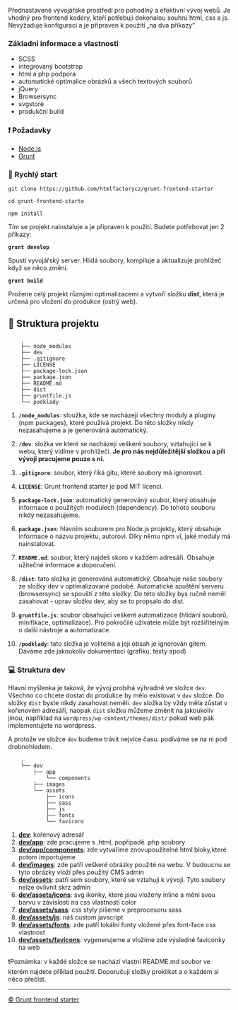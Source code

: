 Přednastavené vývojářské prostředí pro pohodlný a efektivní vývoj webů. Je vhodný pro frontend kodéry, kteří potřebuji dokonalou souhru html, css a js. Nevyžaduje konfiguraci a je připraven k použití „na dva příkazy“

### Základní informace a vlastnosti

- SCSS
- integrovaný bootstrap
- html a php podpora
- automatické optimalice obrázků a všech textových souborů
- jQuery
- Browsersync
- svgstore
- produkční build

### ❗️ Požadavky

- [Node.js](https://nodejs.org/en/)
- [Grunt](https://gruntjs.com/getting-started)

### 🚀 Rychlý start

```
git clone https://github.com/htmlfactorycz/grunt-frontend-starter

cd grunt-frontend-starte

npm install
```

Tím se projekt nainstaluje a je připraven k použití. Budete potřebovat jen 2 příkazy:

**`grunt develop`**

Spustí vyvojářský server. Hlídá soubory, kompiluje a aktualizuje prohlížeč když se něco změní.

**`grunt build`**

Prožene celý projekt různými optimalizacemi a vytvoří složku **dist**, která je určená pro vložení do produkce (ostrý web).

## 🧐 Struktura projektu

    	.
    	├── node_modules
    	├── dev
    	├── .gitignore
    	├── LICENSE
    	├── package-lock.json
    	├── package.json
    	├── README.md
    	├── dist
    	├── gruntfile.js
    	└── podklady

1. **`/node_modules`**: sloužka, kde se nacházejí všechny moduly a pluginy (npm packages), které používá projekt. Do této složky nikdy nezasahujeme a je generováná automatický.

2. **`/dev`**: složka ve které se nacházejí veškeré soubory, vztahující se k webu, který vidíme v prohlížeči. **Je pro nás nejdůležitější složkou a při vývoji pracujeme pouze s ni.**

3. **`.gitignore`**: soubor, který říká gitu, které soubory má ignorovat.

4. **`LICENSE`**: Grunt frontend starter je pod MIT licenci.

5. **`package-lock.json`**: automatický generováný soubor, který obsahuje informace o použitých modulech (dependency). Do tohoto souboru nikdy nezasahujeme.

6. **`package.json`**: hlavním souborem pro Node.js projekty, který obsahuje informace o názvu projektu, autorovi. Díky němu npm ví, jaké moduly má nainstalovat.

7. **`README.md`**: soubor, který najdeš skoro v každém adresáři. Obsahuje užitečné informace a doporučení.

8. **`/dist`**: tato složka je generováná automatický. Obsahuje naše soubory ze složky dev v optimalizované podobě. Automatické spuštění serveru (browsersync) se spouští z této složky. Do této složky bys ručně neměl zasahovat - uprav složku dev, aby se to propsalo do dist.

9. **`gruntfile.js`**: soubor obsahujicí veškeré automatizace (hlídání souborů, minifikace, optimalizace). Pro pokročilé uživatele může být rozšiřitelným o další nástroje a automatizace.

10. **`/podklady`**: tato složka je volitelná a jeji obsah je ignorován gitem. Dáváme zde jakoukoliv dokumentaci (grafiku, texty apod)

### 💻 Struktura dev

Hlavní myšlenka je taková, že vývoj probíhá výhradně ve složce `dev`. Všechno co chcete dostat do produkce by mělo existovat v `dev` složce. Do složky `dist` byste nikdy zasahovat neměli. `dev` složka by vždy měla zůstat v kořenovém adresáři, naopak `dist` složku můžeme změnit na jakoukoliv jinou, například na `wordpress/wp-content/themes/dist/` pokud web pak implementujete na wordpress.

A protože ve složce `dev` budeme trávit nejvíce času. podíváme se na ni pod drobnohledem.

    	.
    	└── dev
    		├── app
    			└── components
    		├── images
    		└── assets
    			├── icons
    			├── sass
    			├── js
    			├── fonts
    			└── favicons

1. **[dev](./dev)**: kořenový adresář
2. **[dev/app](./dev/app)**: zde pracujeme s .html, popřípadě .php soubory
3. **[dev/app/components](./dev/app/components)**: zde vytváříme znovupoužitelné html bloky,které potom importujeme
4. **[dev/images](./dev/images)**: zde patří veškeré obrázky použité na webu. V budoucnu se tyto obrázky vloží přes použitý CMS admin
5. **[dev/assets](./dev/assets)**: patří sem soubory, které se vztahuji k vývoji. Tyto soubory nelze ovlivnit skrz admin
6. **[dev/assets/icons](./dev/assets/icons)**: svg ikonky, které jsou vloženy inline a mění svou barvu v závislosti na css vlastnosti color
7. **[dev/assets/sass](./dev/assets/sass)**: css styly píšeme v preprocesoru sass
8. **[dev/assets/js](./dev/assets/js)**: náš custom javscript
9. **[dev/assets/fonts](./dev/assets/fonts)**: zde patří lokální fonty vložené přes font-face css vlastnost
10. **[dev/assets/favicons](./dev/assets/favicons)**: vygenerujeme a vložíme zde výsledné faviconky na web

❗️Poznámka: v každé složce se nachází vlastní README.md soubor ve kterém najdete příklad použití. Doporučuji složky proklikat a o každém si něco přečíst.

---

[© Grunt frontend starter](https://www.html-factory.cz/produkty/frontend-starter/?referrer=produkt-readme)
